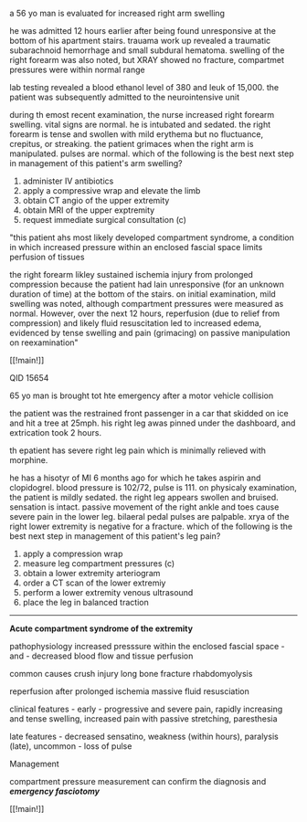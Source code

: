 a 56 yo man is evaluated for increased right arm swelling 

he was admitted 12 hours earlier after being found unresponsive at the bottom of his apartment stairs. trauama work up revealed a traumatic subarachnoid hemorrhage and small subdural hematoma. swelling of the right forearm was also noted, but XRAY showed no fracture, compartmet pressures were within normal range 

lab testing revealed a blood ethanol level of 380 and leuk of 15,000. the patient was subsequently admitted to the neurointensive unit 

during th emost recent examination, the nurse increased right forearm swelling. vital signs are normal. he is intubated and sedated. the right forearm is tense and swollen with mild erythema but no fluctuance, crepitus, or streaking. the patient grimaces when the right arm is manipulated. pulses are normal. which of the following is the best next step in management of this patient's arm swelling? 

1. administer IV antibiotics 
2. apply a compressive wrap and elevate the limb 
3. obtain CT angio of the upper extremity 
4. obtain MRI of the upper exptremity
5. request immediate surgical consultation (c)

"this patient ahs most likely developed compartment syndrome, a condition in which increased pressure within an enclosed fascial space limits perfusion of tissues 

the right forearm likley sustained ischemia injury from prolonged compression because the patient had lain unresponsive (for an unknown duration of time) at the bottom of the stairs. on initial examination, mild swelling was noted, although compartment pressures were measured as normal. However, over the next 12 hours, reperfusion (due to relief from compression) and likely fluid resuscitation led to increased edema, evidenced by tense swelling and pain (grimacing) on passive manipulation on reexamination"

[[!main!]]

QID 15654

65 yo man is brought tot hte emergency after a motor vehicle collision 

the patient was the restrained front passenger in a car that skidded on ice and hit a tree at 25mph. his right leg awas pinned under the dashboard, and extrication took 2 hours. 

th epatient has severe right leg pain which is minimally relieved with morphine.

he has a hisotyr of MI 6 months ago for which he takes aspirin and clopidogrel. blood pressure is 102/72, pulse is 111. on physicaly examination, the patient is mildly sedated. the right leg appears swollen and bruised. sensation is intact. passive movement of the right ankle and toes cause severe pain in the lower leg. bilaeral pedal pulses are palpable. xrya of the right lower extremity is negative for a fracture. which of the following is the best next step in management of this patient's leg pain? 

1. apply a compression wrap 
2. measure leg compartment pressures (c)
3. obtain a lower extremity arteriogram 
4. order a CT scan of the lower extremiy
5. perform a lower extremity venous ultrasound 
6. place the leg in balanced traction 

---
**Acute compartment syndrome of the extremity**

pathophysiology 
increased presssure within the enclosed fascial space - and - decreased blood flow and tissue perfusion 

common causes 
crush injury 
long bone fracture 
rhabdomyolysis 

reperfusion after prolonged ischemia 
massive fluid resusciation 

clinical features - early - progressive and severe pain, rapidly increasing and tense swelling, increased pain with passive stretching, paresthesia 

late features - decreased sensatino, weakness (within hours), paralysis (late), uncommon - loss of pulse 

Management 

compartment pressure measurement can confirm the diagnosis and ___emergency fasciotomy___ 

[[!main!]]
